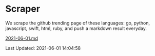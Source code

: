 # Scraper

We scrape the github trending page of these languages: go, python, javascript, swift, html, ruby, and push a markdown result everyday.

[2021-06-01.md](https://github.com/henson/Scraper/blob/master/2021-06-01.md)

Last Updated: 2021-06-01 14:04:58
